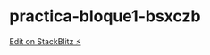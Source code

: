 # practica-bloque1-bsxczb

[Edit on StackBlitz ⚡️](https://stackblitz.com/edit/practica-bloque1-bsxczb)